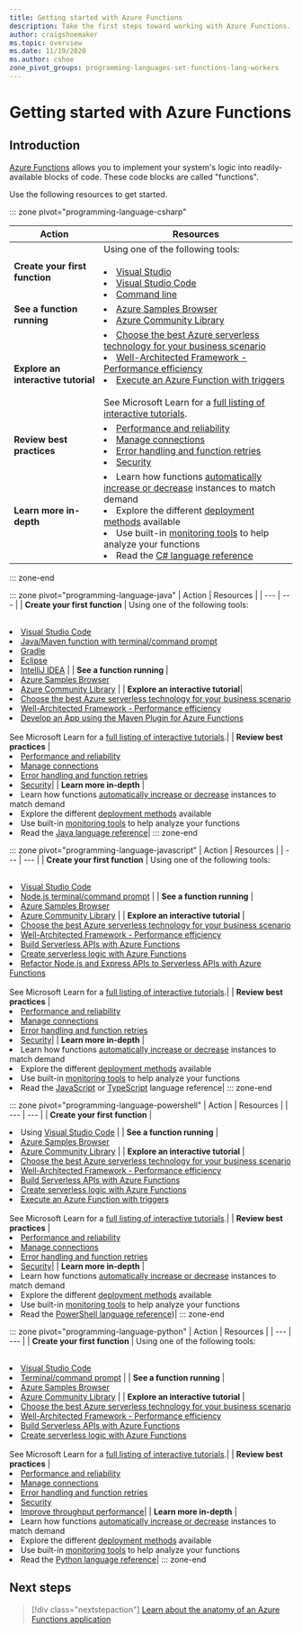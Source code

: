```yaml
---
title: Getting started with Azure Functions
description: Take the first steps toward working with Azure Functions.
author: craigshoemaker
ms.topic: overview
ms.date: 11/19/2020
ms.author: cshoe
zone_pivot_groups: programming-languages-set-functions-lang-workers
---
```


# Getting started with Azure Functions

## Introduction

[Azure Functions](./functions-overview.md) allows you to implement your system's logic into readily-available blocks of code. These code blocks are called "functions".

Use the following resources to get started.

::: zone pivot="programming-language-csharp"

| Action | Resources |
| --- | --- |
| **Create your first function** | Using one of the following tools:<br><br><li>[Visual Studio](./functions-create-your-first-function-visual-studio.md)<li>[Visual Studio Code](./create-first-function-vs-code-csharp.md)<li>[Command line](./create-first-function-cli-csharp.md) |
| **See a function running** | <li>[Azure Samples Browser](/samples/browse/?expanded=azure&languages=csharp&products=azure-functions)<li>[Azure Community Library](https://www.serverlesslibrary.net/?technology=Functions%202.x&language=C%23) |
| **Explore an interactive tutorial**| <li>[Choose the best Azure serverless technology for your business scenario](/learn/modules/serverless-fundamentals/)<li>[Well-Architected Framework - Performance efficiency](/learn/modules/azure-well-architected-performance-efficiency/)<li>[Execute an Azure Function with triggers](/learn/modules/execute-azure-function-with-triggers/) <br><br>See Microsoft Learn for a [full listing of interactive tutorials](/learn/browse/?expanded=azure&products=azure-functions).|
| **Review best practices** |<li>[Performance and reliability](./functions-best-practices.md)<li>[Manage connections](./manage-connections.md)<li>[Error handling and function retries](./functions-bindings-error-pages.md?tabs=csharp)<li>[Security](./security-concepts.md)|
| **Learn more in-depth** | <li>Learn how functions [automatically increase or decrease](./functions-scale.md) instances to match demand<li>Explore the different [deployment methods](./functions-deployment-technologies.md) available<li>Use built-in [monitoring tools](./functions-monitoring.md) to help analyze your functions<li>Read the [C# language reference](./functions-dotnet-class-library.md)|

::: zone-end

::: zone pivot="programming-language-java"
| Action | Resources |
| --- | --- |
| **Create your first function** | Using one of the following tools:<br><br><li>[Visual Studio Code](./create-first-function-vs-code-java.md)<li>[Java/Maven function with terminal/command prompt](./create-first-function-cli-java.md)<li>[Gradle](./functions-create-first-java-gradle.md)<li>[Eclipse](./functions-create-maven-eclipse.md)<li>[IntelliJ IDEA](./functions-create-maven-intellij.md) |
| **See a function running** | <li>[Azure Samples Browser](/samples/browse/?expanded=azure&languages=java&products=azure-functions)<li>[Azure Community Library](https://www.serverlesslibrary.net/?technology=Functions%202.x&language=Java) |
| **Explore an interactive tutorial**| <li>[Choose the best Azure serverless technology for your business scenario](/learn/modules/serverless-fundamentals/)<li>[Well-Architected Framework - Performance efficiency](/learn/modules/azure-well-architected-performance-efficiency/)<li>[Develop an App using the Maven Plugin for Azure Functions](/learn/modules/develop-azure-functions-app-with-maven-plugin/) <br><br>See Microsoft Learn for a [full listing of interactive tutorials](/learn/browse/?expanded=azure&products=azure-functions).|
| **Review best practices** |<li>[Performance and reliability](./functions-best-practices.md)<li>[Manage connections](./manage-connections.md)<li>[Error handling and function retries](./functions-bindings-error-pages.md?tabs=java)<li>[Security](./security-concepts.md)|
| **Learn more in-depth** | <li>Learn how functions [automatically increase or decrease](./functions-scale.md) instances to match demand<li>Explore the different [deployment methods](./functions-deployment-technologies.md) available<li>Use built-in [monitoring tools](./functions-monitoring.md) to help analyze your functions<li>Read the [Java language reference](./functions-reference-java.md)|
::: zone-end

::: zone pivot="programming-language-javascript"
| Action | Resources |
| --- | --- |
| **Create your first function** | Using one of the following tools:<br><br><li>[Visual Studio Code](./create-first-function-vs-code-node.md)<li>[Node.js terminal/command prompt](./create-first-function-cli-java.md) |
| **See a function running** | <li>[Azure Samples Browser](/samples/browse/?expanded=azure&languages=javascript%2ctypescript&products=azure-functions)<li>[Azure Community Library](https://www.serverlesslibrary.net/?technology=Functions%202.x&language=JavaScript%2CTypeScript) |
| **Explore an interactive tutorial** | <li>[Choose the best Azure serverless technology for your business scenario](/learn/modules/serverless-fundamentals/)<li>[Well-Architected Framework - Performance efficiency](/learn/modules/azure-well-architected-performance-efficiency/)<li>[Build Serverless APIs with Azure Functions](/learn/modules/build-api-azure-functions/)<li>[Create serverless logic with Azure Functions](/learn/modules/create-serverless-logic-with-azure-functions/)<li>[Refactor Node.js and Express APIs to Serverless APIs with Azure Functions](/learn/modules/shift-nodejs-express-apis-serverless/) <br><br>See Microsoft Learn for a [full listing of interactive tutorials](/learn/browse/?expanded=azure&products=azure-functions).|
| **Review best practices** |<li>[Performance and reliability](./functions-best-practices.md)<li>[Manage connections](./manage-connections.md)<li>[Error handling and function retries](./functions-bindings-error-pages.md?tabs=javascript)<li>[Security](./security-concepts.md)|
| **Learn more in-depth** | <li>Learn how functions [automatically increase or decrease](./functions-scale.md) instances to match demand<li>Explore the different [deployment methods](./functions-deployment-technologies.md) available<li>Use built-in [monitoring tools](./functions-monitoring.md) to help analyze your functions<li>Read the [JavaScript](./functions-reference-node.md) or [TypeScript](./functions-reference-node.md#typescript) language reference|
::: zone-end

::: zone pivot="programming-language-powershell"
| Action | Resources |
| --- | --- |
| **Create your first function** | <li>Using [Visual Studio Code](./create-first-function-vs-code-powershell.md) |
| **See a function running** | <li>[Azure Samples Browser](/samples/browse/?expanded=azure&languages=powershell&products=azure-functions)<li>[Azure Community Library](https://www.serverlesslibrary.net/?technology=Functions%202.x&language=PowerShell) |
| **Explore an interactive tutorial** | <li>[Choose the best Azure serverless technology for your business scenario](/learn/modules/serverless-fundamentals/)<li>[Well-Architected Framework - Performance efficiency](/learn/modules/azure-well-architected-performance-efficiency/)<li>[Build Serverless APIs with Azure Functions](/learn/modules/build-api-azure-functions/)<li>[Create serverless logic with Azure Functions](/learn/modules/create-serverless-logic-with-azure-functions/)<li>[Execute an Azure Function with triggers](/learn/modules/execute-azure-function-with-triggers/) <br><br>See Microsoft Learn for a [full listing of interactive tutorials](/learn/browse/?expanded=azure&products=azure-functions).|
| **Review best practices** |<li>[Performance and reliability](./functions-best-practices.md)<li>[Manage connections](./manage-connections.md)<li>[Error handling and function retries](./functions-bindings-error-pages.md?tabs=powershell)<li>[Security](./security-concepts.md)|
| **Learn more in-depth** | <li>Learn how functions [automatically increase or decrease](./functions-scale.md) instances to match demand<li>Explore the different [deployment methods](./functions-deployment-technologies.md) available<li>Use built-in [monitoring tools](./functions-monitoring.md) to help analyze your functions<li>Read the [PowerShell language reference](./functions-reference-powershell.md))|
::: zone-end

::: zone pivot="programming-language-python"
| Action | Resources |
| --- | --- |
| **Create your first function** | Using one of the following tools:<br><br><li>[Visual Studio Code](./create-first-function-vs-code-csharp.md?pivots=programming-language-python)<li>[Terminal/command prompt](./create-first-function-cli-csharp.md?pivots=programming-language-python) |
| **See a function running** | <li>[Azure Samples Browser](/samples/browse/?expanded=azure&languages=python&products=azure-functions)<li>[Azure Community Library](https://www.serverlesslibrary.net/?technology=Functions%202.x&language=Python) |
| **Explore an interactive tutorial** | <li>[Choose the best Azure serverless technology for your business scenario](/learn/modules/serverless-fundamentals/)<li>[Well-Architected Framework - Performance efficiency](/learn/modules/azure-well-architected-performance-efficiency/)<li>[Build Serverless APIs with Azure Functions](/learn/modules/build-api-azure-functions/)<li>[Create serverless logic with Azure Functions](/learn/modules/create-serverless-logic-with-azure-functions/) <br><br>See Microsoft Learn for a [full listing of interactive tutorials](/learn/browse/?expanded=azure&products=azure-functions).|
| **Review best practices** |<li>[Performance and reliability](./functions-best-practices.md)<li>[Manage connections](./manage-connections.md)<li>[Error handling and function retries](./functions-bindings-error-pages.md?tabs=python)<li>[Security](./security-concepts.md)<li>[Improve throughput performance](./python-scale-performance-reference.md)|
| **Learn more in-depth** | <li>Learn how functions [automatically increase or decrease](./functions-scale.md) instances to match demand<li>Explore the different [deployment methods](./functions-deployment-technologies.md) available<li>Use built-in [monitoring tools](./functions-monitoring.md) to help analyze your functions<li>Read the [Python language reference](./functions-reference-python.md)|
::: zone-end

## Next steps

> [!div class="nextstepaction"]
> [Learn about the anatomy of an Azure Functions application](./functions-reference.md)
